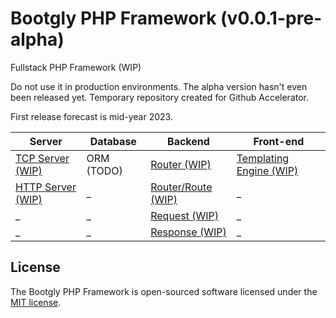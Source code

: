 # Bootgly PHP Framework (v0.0.1-pre-alpha)
Fullstack PHP Framework (WIP)

Do not use it in production environments.
The alpha version hasn't even been released yet.
Temporary repository created for Github Accelerator.

First release forecast is mid-year 2023.

Server | Database | Backend | Front-end
--- | --- | --- | ---
[TCP Server (WIP)](/interfaces/Web/TCP/Server.php) | ORM (TODO) | [Router (WIP)](/nodes/Web/HTTP/Server/Router.php) | [Templating Engine (WIP)](/core/Template.php)
[HTTP Server (WIP)](/nodes/Web/HTTP/Server.php) | _ | [Router/Route (WIP)](/nodes/Web/HTTP/Server/Router/Route.php) | _
_ | _ | [Request (WIP)](/nodes/Web/HTTP/Server/Request.php) | _
_ | _ | [Response (WIP)](/nodes/Web/HTTP/Server/Response.php) | _


## License

The Bootgly PHP Framework is open-sourced software licensed under the [MIT license](https://opensource.org/licenses/MIT).
